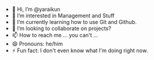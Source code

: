 - 👋 Hi, I’m @yaraikun
- 👀 I’m interested in Management and Stuff
- 🌱 I’m currently learning how to use Git and Github.
- 💞️ I’m looking to collaborate on projects?
- 📫 How to reach me ... you can't ...
- 😄 Pronouns: he/him
- ⚡ Fun fact: I don't even know what I'm doing right now.

<!---
yaraikun/yaraikun is a ✨ special ✨ repository because its `README.md` (this file) appears on your GitHub profile.
You can click the Preview link to take a look at your changes.
--->
